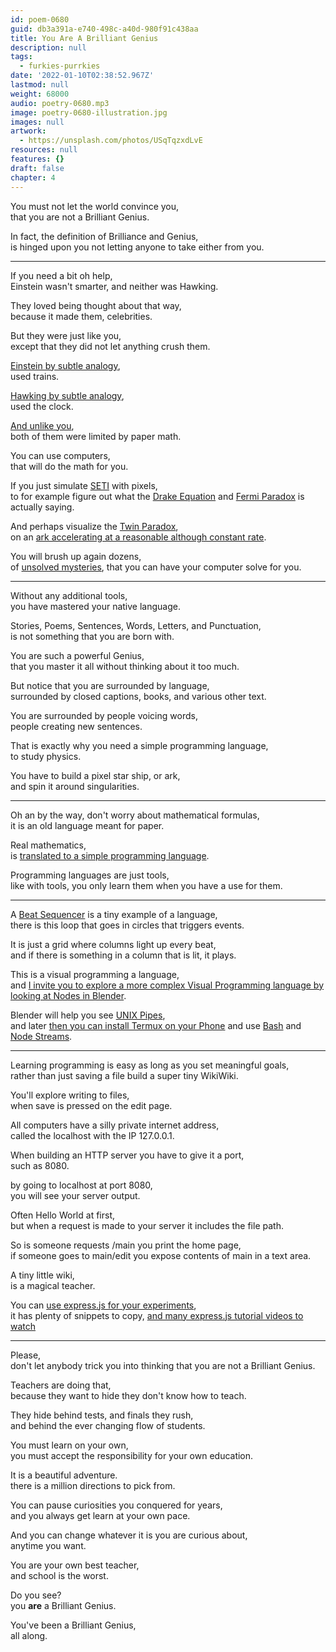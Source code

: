 ```yaml
---
id: poem-0680
guid: db3a391a-e740-498c-a40d-980f91c438aa
title: You Are A Brilliant Genius
description: null
tags:
  - furkies-purrkies
date: '2022-01-10T02:38:52.967Z'
lastmod: null
weight: 68000
audio: poetry-0680.mp3
image: poetry-0680-illustration.jpg
images: null
artwork:
  - https://unsplash.com/photos/USqTqzxdLvE
resources: null
features: {}
draft: false
chapter: 4
---
```


You must not let the world convince you,\
that you are not a Brilliant Genius.

In fact, the definition of Brilliance and Genius,\
is hinged upon you not letting anyone to take either from you.

---

If you need a bit oh help,\
Einstein wasn't smarter, and neither was Hawking.

They loved being thought about that way,\
because it made them, celebrities.

But they were just like you,\
except that they did not let anything crush them.

[Einstein by subtle analogy](https://www.youtube.com/watch?v=w3ebQK7evbw),\
used trains.

[Hawking by subtle analogy](https://www.youtube.com/watch?v=OoUVSHDbAeM),\
used the clock.

[And unlike you](https://www.youtube.com/watch?v=70MQ-FugwbI\&list=PLRqwX-V7Uu6ZV4yEcW3uDwOgGXKUUsPOM),\
both of them were limited by paper math.

You can use computers,\
that will do the math for you.

If you just simulate [SETI](https://www.youtube.com/watch?v=UVlUy77d-MU) with pixels,\
to for example figure out what the [Drake Equation](https://www.youtube.com/watch?v=2s1qTUqOv88) and [Fermi Paradox](https://www.youtube.com/watch?v=sNhhvQGsMEc) is actually saying.

And perhaps visualize the [Twin Paradox](https://www.youtube.com/watch?v=nRuVGOm7560),\
on an [ark accelerating at a reasonable although constant rate](https://www.youtube.com/watch?v=dB91TJHa-NY).

You will brush up again dozens,\
of [unsolved mysteries](https://www.youtube.com/watch?v=v4JXjYCgQK4), that you can have your computer solve for you.

---

Without any additional tools,\
you have mastered your native language.

Stories, Poems, Sentences, Words, Letters, and Punctuation,\
is not something that you are born with.

You are such a powerful Genius,\
that you master it all without thinking about it too much.

But notice that you are surrounded by language,\
surrounded by closed captions, books, and various other text.

You are surrounded by people voicing words,\
people creating new sentences.

That is exactly why you need a simple programming language,\
to study physics.

You have to build a pixel star ship, or ark,\
and spin it around singularities.

---

Oh an by the way, don't worry about mathematical formulas,\
it is an old language meant for paper.

Real mathematics,\
is [translated to a simple programming language](https://github.com/Jam3/math-as-code).

Programming languages are just tools,\
like with tools, you only learn them when you have a use for them.

---

A [Beat Sequencer](https://www.youtube.com/watch?v=YzYA1i9SZ8A) is a tiny example of a language,\
there is this loop that goes in circles that triggers events.

It is just a grid where columns light up every beat,\
and if there is something in a column that is lit, it plays.

This is a visual programming a language,\
and [I invite you to explore a more complex Visual Programming language by looking at Nodes in Blender](https://www.youtube.com/watch?v=52UYqe3zdxQ).

Blender will help you see [UNIX Pipes](https://www.youtube.com/watch?v=bKzonnwoR2I),\
and later [then you can install Termux on your Phone](https://www.youtube.com/watch?v=3I1LmWhY9Ig) and use [Bash](https://www.youtube.com/watch?v=v-F3YLd6oMw) and [Node Streams](https://www.youtube.com/watch?v=GlybFFMXXmQ).

---

Learning programming is easy as long as you set meaningful goals,\
rather than just saving a file build a super tiny WikiWiki.

You'll explore writing to files,\
when save is pressed on the edit page.

All computers have a silly private internet address,\
called the localhost with the IP 127.0.0.1.

When building an HTTP server you have to give it a port,\
such as 8080.

by going to localhost at port 8080,\
you will see your server output.

Often Hello World at first,\
but when a request is made to your server it includes the file path.

So is someone requests /main you print the home page,\
if someone goes to main/edit you expose contents of main in a text area.

A tiny little wiki,\
is a magical teacher.

You can [use express.js for your experiments](https://expressjs.com/),\
it has plenty of snippets to copy, [and many express.js tutorial videos to watch](https://www.youtube.com/results?search_query=express.js+tutorial)

---

Please,\
don't let anybody trick you into thinking that you are not a Brilliant Genius.

Teachers are doing that,\
because they want to hide they don't know how to teach.

They hide behind tests, and finals they rush,\
and behind the ever changing flow of students.

You must learn on your own,\
you must accept the responsibility for your own education.

It is a beautiful adventure.\
there is a million directions to pick from.

You can pause curiosities you conquered for years,\
and you always get learn at your own pace.

And you can change whatever it is you are curious about,\
anytime you want.

You are your own best teacher,\
and school is the worst.

Do you see?\
you **are** a Brilliant Genius.

You've been a Brilliant Genius,\
all along.
